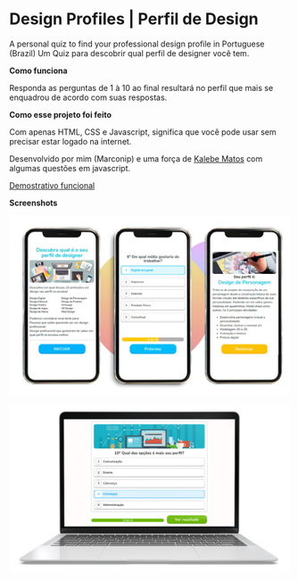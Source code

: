 # Design Profiles | Perfil de Design
A personal quiz to find your professional design profile in Portuguese (Brazil)
Um Quiz para descobrir qual perfil de designer você tem.

<b>Como funciona</b>

Responda as perguntas de 1 à 10 ao final resultará no perfil que mais se enquadrou de acordo com suas respostas.

<b>Como esse projeto foi feito</b>

Com apenas HTML, CSS e Javascript, significa que você pode usar sem precisar estar logado na internet.

Desenvolvido por mim (Marconip) e uma força de <a href="https://github.com/KalebeMatos">Kalebe Matos</a> com algumas questões em javascript.

<a href="https://codepen.io/marconip/full/eYpvqVB"> Demostrativo funcional </a>

<b>Screenshots</b>

![screenshots](https://raw.githubusercontent.com/marconip/design-profiles/master/img/mobile.jpg)

![screenshots](https://raw.githubusercontent.com/marconip/design-profiles/master/img/laptop.jpg)

